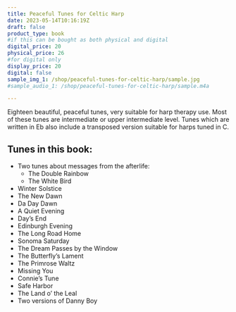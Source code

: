 ```yaml
---
title: Peaceful Tunes for Celtic Harp
date: 2023-05-14T10:16:19Z
draft: false
product_type: book
#if this can be bought as both physical and digital
digital_price: 20
physical_price: 26
#for digital only
display_price: 20
digital: false
sample_img_1: /shop/peaceful-tunes-for-celtic-harp/sample.jpg
#sample_audio_1: /shop/peaceful-tunes-for-celtic-harp/sample.m4a

---
```


Eighteen beautiful, peaceful tunes, very suitable for harp therapy use.  Most of these tunes are intermediate or upper intermediate level.  Tunes which are written in Eb also include a transposed version suitable for harps tuned in C. 


## Tunes in this book:

- Two tunes about messages from the afterlife:
    -  The Double Rainbow
    -  The White Bird
- Winter Solstice
- The New Dawn
- Da Day Dawn
- A Quiet Evening
- Day’s End
- Edinburgh Evening
- The Long Road Home
- Sonoma Saturday
- The Dream Passes by the Window
- The Butterfly’s Lament
- The Primrose Waltz
- Missing You
- Connie’s Tune
- Safe Harbor
- The Land o’ the Leal
- Two versions of Danny Boy